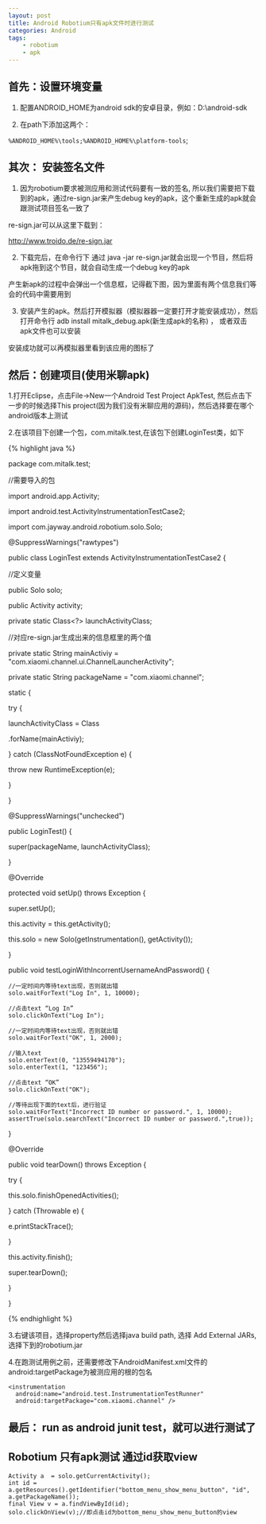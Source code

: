 ```yaml
---
layout: post
title: Android Robotium只有apk文件时进行测试
categories: Android
tags: 
    - robotium
    - apk
---
```


## 首先：设置环境变量

1. 配置ANDROID_HOME为android sdk的安卓目录，例如：D:\android-sdk

2. 在path下添加这两个：

`%ANDROID_HOME%\tools;%ANDROID_HOME%\platform-tools`;

## 其次： 安装签名文件

1. 因为robotium要求被测应用和测试代码要有一致的签名, 所以我们需要把下载到的apk，通过re-sign.jar来产生debug key的apk，这个重新生成的apk就会跟测试项目签名一致了

re-sign.jar可以从这里下载到：

http://www.troido.de/re-sign.jar

2. 下载完后，在命令行下 通过 java -jar re-sign.jar就会出现一个节目，然后将apk拖到这个节目，就会自动生成一个debug key的apk

产生新apk的过程中会弹出一个信息框，记得截下图，因为里面有两个信息我们等会的代码中需要用到

3. 安装产生的apk。然后打开模拟器（模拟器器一定要打开才能安装成功），然后打开命令行  adb install mitalk_debug.apk(新生成apk的名称) ， 或者双击apk文件也可以安装

安装成功就可以再模拟器里看到该应用的图标了

## 然后：创建项目(使用米聊apk)

1.打开Eclipse，点击File->New一个Android Test Project  ApkTest, 然后点击下一步的时候选择This project(因为我们没有米聊应用的源码)，然后选择要在哪个android版本上测试

2.在该项目下创建一个包，com.mitalk.test,在该包下创建LoginTest类，如下

{% highlight java %}

  package com.mitalk.test;

  //需要导入的包

  import android.app.Activity;

  import android.test.ActivityInstrumentationTestCase2;

  import com.jayway.android.robotium.solo.Solo;

  @SuppressWarnings("rawtypes")

  public class LoginTest extends ActivityInstrumentationTestCase2 {

  //定义变量

  public Solo solo;

  public Activity activity;

  private static Class<?> launchActivityClass;

  //对应re-sign.jar生成出来的信息框里的两个值

  private static String mainActiviy = "com.xiaomi.channel.ui.ChannelLauncherActivity";

  private static String packageName = "com.xiaomi.channel";

  static {

  try {

  launchActivityClass = Class

  .forName(mainActiviy);

  } catch (ClassNotFoundException e) {

  throw new RuntimeException(e);

  }

  }

  @SuppressWarnings("unchecked")

  public LoginTest() {

  super(packageName, launchActivityClass);

  }

  @Override

  protected void setUp() throws Exception {

  super.setUp();

  this.activity = this.getActivity();

  this.solo = new Solo(getInstrumentation(), getActivity());

  }

  public void testLoginWithIncorrentUsernameAndPassword() {

    //一定时间内等待text出现，否则就出错
    solo.waitForText("Log In", 1, 10000);

    //点击text “Log In”
    solo.clickOnText("Log In");

    //一定时间内等待text出现，否则就出错
    solo.waitForText("OK", 1, 2000);

    //输入text
    solo.enterText(0, "13559494170");
    solo.enterText(1, "123456");

    //点击text “OK”
    solo.clickOnText("OK");

    //等待出现下面的text后，进行验证
    solo.waitForText("Incorrect ID number or password.", 1, 10000);
    assertTrue(solo.searchText("Incorrect ID number or password.",true));

  }

  @Override

  public void tearDown() throws Exception {

  try {

  this.solo.finishOpenedActivities();

  } catch (Throwable e) {

  e.printStackTrace();

  }

  this.activity.finish();

  super.tearDown();

  }

  }

{% endhighlight %}

3.右键该项目，选择property然后选择java build path, 选择 Add External JARs,选择下到的robotium.jar

4.在跑测试用例之前，还需要修改下AndroidManifest.xml文件的android:targetPackage为被测应用的根的包名

    <instrumentation
      android:name="android.test.InstrumentationTestRunner"
      android:targetPackage="com.xiaomi.channel" />

## 最后： run as android junit test，就可以进行测试了

## Robotium 只有apk测试 通过id获取view

    Activity a  = solo.getCurrentActivity();
    int id = a.getResources().getIdentifier("bottom_menu_show_menu_button", "id", a.getPackageName());
    final View v = a.findViewById(id);
    solo.clickOnView(v);//即点击id为bottom_menu_show_menu_button的view
